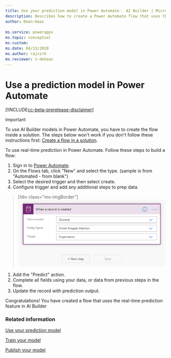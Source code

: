 ```yaml
---
title: Use your prediction model in Power Automate-  AI Builder | Microsoft Docs
description: Describes how to create a Power Automate flow that uses the real-time prediction feature.  
author: Dean-Haas

ms.service: powerapps
ms.topic: conceptual
ms.custom: 
ms.date: 04/13/2020
ms.author: rajvirk
ms.reviewer: v-dehaas
---
```


# Use a prediction model in Power Automate

[!INCLUDE[cc-beta-prerelease-disclaimer](./includes/cc-beta-prerelease-disclaimer.md)]

> [!IMPORTANT]
 > To use AI Builder models in Power Automate, you have to create the flow inside a solution. The steps below won't work if you don't follow these instructions first: [Create a flow in a solution](/flow/create-flow-solution).

To use real-time prediction in Power Automate. Follow these steps to build a flow:

1. Sign in to [Power Automate](https://flow.microsoft.com/).
1. On the Flows tab, click "New" and select the type. (sample is from "Automated - from blank")
1. Select the desired trigger and then select create.
1. Configure trigger and add any additional steps to prep data.

> [!div class="mx-imgBorder"]
> ![Configure trigger](media/predict-configure-trigger.png "Configure trigger")

1. Add the "Predict" action. 
1. Complete all fields using your data, or data from previous steps in the flow.
1. Update the record with prediction output.

Congratulations! You have created a flow that uses the real-time prediction feature in AI Builder

### Related information

[Use your prediction model](prediction-use.md)

[Train your model](train-model.md)

[Publish your model](publish-model.md)
